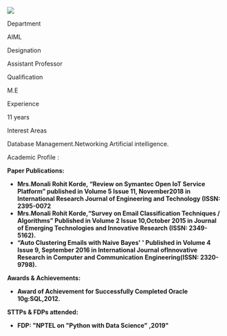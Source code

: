 [![](/sites/default/files/styles/faculty_images/public/2023-08/Monali%20Korde.jpg?itok=OvQdDgIq)](/sites/default/files/2023-08/Monali%20Korde.jpg)

Department

AIML

Designation

Assistant Professor

Qualification

M.E

Experience

11 years

Interest Areas

Database Management.Networking Artificial intelligence.

Academic Profile :

**Paper Publications:**

* **Mrs.Monali Rohit Korde, “Review on Symantec Open IoT Service Platform” published in Volume 5 Issue 11, November2018 in International Research Journal of Engineering and Technology (ISSN: 2395-0072**
* **Mrs.Monali Rohit Korde,“Survey on Email Classification Techniques / Algorithms” Published in Volume 2 Issue 10,October 2015 in Journal of Emerging Technologies and Innovative Research (ISSN: 2349-5162).**
* **“Auto Clustering Emails with Naive Bayes' ' Published in Volume 4 Issue 9, September 2016 in International Journal ofInnovative Research in Computer and Communication** **Engineering(ISSN: 2320-9798).**

**Awards & Achievements:**

* **Award of Achievement for Successfully Completed Oracle 10g:SQL,2012.**

**STTPs & FDPs attended:**

* **FDP: "NPTEL on "Python with Data Science" ,2019"**